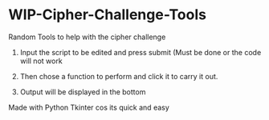 # WIP-Cipher-Challenge-Tools

Random Tools to help with the cipher challenge

1. Input the script to be edited and press submit (Must be done or the code will not work

2. Then chose a function to perform and click it to carry it out.

3. Output will be displayed in the bottom


Made with Python Tkinter cos its quick and easy
